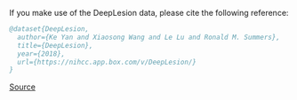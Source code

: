 If you make use of the DeepLesion data, please cite the following reference:

``` bibtex 
@dataset{DeepLesion,
  author={Ke Yan and Xiaosong Wang and Le Lu and Ronald M. Summers},
  title={DeepLesion},
  year={2018},
  url={https://nihcc.app.box.com/v/DeepLesion/}
}
```

[Source](https://nihcc.app.box.com/v/DeepLesion/)